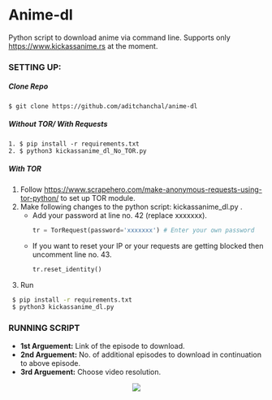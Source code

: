 # Anime-dl
Python script to download anime via command line.
Supports only https://www.kickassanime.rs at the moment.

### SETTING UP:

##### Clone Repo
	$ git clone https://github.com/aditchanchal/anime-dl

##### Without TOR/ With Requests
	1. $ pip install -r requirements.txt
	2. $ python3 kickassanime_dl_No_TOR.py
	
##### With TOR
   1. Follow https://www.scrapehero.com/make-anonymous-requests-using-tor-python/ to set up TOR module.
   2. Make following changes to the python script: kickassanime_dl.py .
      - Add your password at line no. 42 (replace xxxxxxx).
		```python
		tr = TorRequest(password='xxxxxxx') # Enter your own password
		```      
      - If you want to reset your IP or your requests are getting blocked then uncomment line no. 43.
		```python
		tr.reset_identity()
		```
   3. Run
   ```bash
	$ pip install -r requirements.txt
	$ python3 kickassanime_dl.py
   ```

### RUNNING SCRIPT

- **1st Arguement:** Link of the episode to download.
- **2nd Arguement:** No. of additional episodes to download in continuation to above episode.
- **3rd Arguement:** Choose video resolution.

<p align="center">
<img src="https://user-images.githubusercontent.com/39438054/81859231-8e113180-9582-11ea-9be0-0af1777e99df.gif">
</p>


